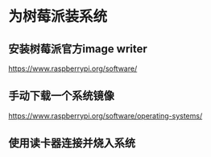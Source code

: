 # 为树莓派装系统

## 安装树莓派官方image writer

https://www.raspberrypi.org/software/

## 手动下载一个系统镜像

https://www.raspberrypi.org/software/operating-systems/


## 使用读卡器连接并烧入系统
